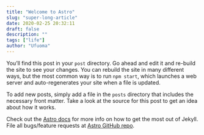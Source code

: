 ```yaml
---
title: "Welcome to Astro"
slug: "super-long-article"
date: 2020-02-25 20:32:11
draft: false
description: ""
tags: ["life"]
author: "Ufuoma"
---
```


You’ll find this post in your `post` directory. Go ahead and edit it and re-build the site to see your changes. You can rebuild the site in many different ways, but the most common way is to run `npm start`, which launches a web server and
auto-regenerates your site when a file is updated.

To add new posts, simply add a file in the `posts` directory that includes the necessary front matter. Take a look at the source for this post to get an idea about how it works.

Check out the [Astro docs][astro-docs] for more info on how to get the most out of Jekyll. File all bugs/feature requests at [Astro GitHub repo][astro-gh].

[astro-docs]: https://docs.astro.build
[astro-gh]: https://github.com/withastro/astro
